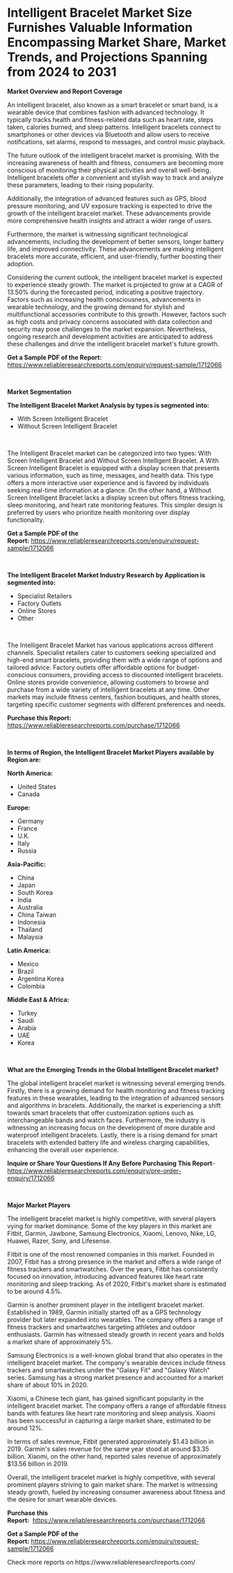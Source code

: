 <p><h1>Intelligent Bracelet Market Size Furnishes Valuable Information Encompassing Market Share, Market Trends, and Projections Spanning from 2024 to 2031</h1></p><p><strong>Market Overview and Report Coverage</strong></p>
<p><p>An intelligent bracelet, also known as a smart bracelet or smart band, is a wearable device that combines fashion with advanced technology. It typically tracks health and fitness-related data such as heart rate, steps taken, calories burned, and sleep patterns. Intelligent bracelets connect to smartphones or other devices via Bluetooth and allow users to receive notifications, set alarms, respond to messages, and control music playback.</p><p>The future outlook of the intelligent bracelet market is promising. With the increasing awareness of health and fitness, consumers are becoming more conscious of monitoring their physical activities and overall well-being. Intelligent bracelets offer a convenient and stylish way to track and analyze these parameters, leading to their rising popularity. </p><p>Additionally, the integration of advanced features such as GPS, blood pressure monitoring, and UV exposure tracking is expected to drive the growth of the intelligent bracelet market. These advancements provide more comprehensive health insights and attract a wider range of users.</p><p>Furthermore, the market is witnessing significant technological advancements, including the development of better sensors, longer battery life, and improved connectivity. These advancements are making intelligent bracelets more accurate, efficient, and user-friendly, further boosting their adoption.</p><p>Considering the current outlook, the intelligent bracelet market is expected to experience steady growth. The market is projected to grow at a CAGR of 13.50% during the forecasted period, indicating a positive trajectory. Factors such as increasing health consciousness, advancements in wearable technology, and the growing demand for stylish and multifunctional accessories contribute to this growth. However, factors such as high costs and privacy concerns associated with data collection and security may pose challenges to the market expansion. Nevertheless, ongoing research and development activities are anticipated to address these challenges and drive the intelligent bracelet market's future growth.</p></p>
<p><strong>Get a Sample PDF of the Report:</strong> <a href="https://www.reliableresearchreports.com/enquiry/request-sample/1712066">https://www.reliableresearchreports.com/enquiry/request-sample/1712066</a></p>
<p>&nbsp;</p>
<p><strong>Market Segmentation</strong></p>
<p><strong>The Intelligent Bracelet Market Analysis by types is segmented into:</strong></p>
<p><ul><li>With Screen Intelligent Bracelet</li><li>Without Screen Intelligent Bracelet</li></ul></p>
<p>&nbsp;</p>
<p><p>The Intelligent Bracelet market can be categorized into two types: With Screen Intelligent Bracelet and Without Screen Intelligent Bracelet. A With Screen Intelligent Bracelet is equipped with a display screen that presents various information, such as time, messages, and health data. This type offers a more interactive user experience and is favored by individuals seeking real-time information at a glance. On the other hand, a Without Screen Intelligent Bracelet lacks a display screen but offers fitness tracking, sleep monitoring, and heart rate monitoring features. This simpler design is preferred by users who prioritize health monitoring over display functionality.</p></p>
<p><strong>Get a Sample PDF of the Report:</strong>&nbsp;<a href="https://www.reliableresearchreports.com/enquiry/request-sample/1712066">https://www.reliableresearchreports.com/enquiry/request-sample/1712066</a></p>
<p>&nbsp;</p>
<p><strong>The Intelligent Bracelet Market Industry Research by Application is segmented into:</strong></p>
<p><ul><li>Specialist Retailers</li><li>Factory Outlets</li><li>Online Stores</li><li>Other</li></ul></p>
<p>&nbsp;</p>
<p><p>The Intelligent Bracelet Market has various applications across different channels. Specialist retailers cater to customers seeking specialized and high-end smart bracelets, providing them with a wide range of options and tailored advice. Factory outlets offer affordable options for budget-conscious consumers, providing access to discounted intelligent bracelets. Online stores provide convenience, allowing customers to browse and purchase from a wide variety of intelligent bracelets at any time. Other markets may include fitness centers, fashion boutiques, and health stores, targeting specific customer segments with different preferences and needs.</p></p>
<p><strong>Purchase this Report:</strong>&nbsp; <a href="https://www.reliableresearchreports.com/purchase/1712066">https://www.reliableresearchreports.com/purchase/1712066</a></p>
<p>&nbsp;</p>
<p><strong>In terms of Region, the Intelligent Bracelet Market Players available by Region are:</strong></p>
<p>
    <p> <strong> North America: </strong>
        <ul>
            <li>United States</li>
            <li>Canada</li>
        </ul>
        </p> 
    <p> <strong> Europe: </strong>
        <ul>
            <li>Germany</li>
            <li>France</li>
            <li>U.K.</li>
            <li>Italy</li>
            <li>Russia</li>
        </ul>
        </p> 
    <p> <strong> Asia-Pacific: </strong>
        <ul>
            <li>China</li>
            <li>Japan</li>
            <li>South Korea</li>
            <li>India</li>
            <li>Australia</li>
            <li>China Taiwan</li>
            <li>Indonesia</li>
            <li>Thailand</li>
            <li>Malaysia</li>
        </ul>
        </p> 
    <p> <strong> Latin America: </strong>
        <ul>
            <li>Mexico</li>
            <li>Brazil</li>
            <li>Argentina Korea</li>
            <li>Colombia</li>
        </ul>
        </p> 
    <p> <strong> Middle East & Africa: </strong>
        <ul>
            <li>Turkey</li>
            <li>Saudi</li>
            <li>Arabia</li>
            <li>UAE</li>
            <li>Korea</li>
        </ul>
    </p>
    </p>
<p>&nbsp;</p>
<p><strong>What are the Emerging Trends in the Global Intelligent Bracelet market?</strong></p>
<p><p>The global intelligent bracelet market is witnessing several emerging trends. Firstly, there is a growing demand for health monitoring and fitness tracking features in these wearables, leading to the integration of advanced sensors and algorithms in bracelets. Additionally, the market is experiencing a shift towards smart bracelets that offer customization options such as interchangeable bands and watch faces. Furthermore, the industry is witnessing an increasing focus on the development of more durable and waterproof intelligent bracelets. Lastly, there is a rising demand for smart bracelets with extended battery life and wireless charging capabilities, enhancing the overall user experience.</p></p>
<p><strong>Inquire or Share Your Questions If Any Before Purchasing This Report</strong>- <a href="https://www.reliableresearchreports.com/enquiry/pre-order-enquiry/1712066">https://www.reliableresearchreports.com/enquiry/pre-order-enquiry/1712066</a></p>
<p>&nbsp;</p>
<p><strong>Major Market Players</strong></p>
<p><p>The intelligent bracelet market is highly competitive, with several players vying for market dominance. Some of the key players in this market are Fitbit, Garmin, Jawbone, Samsung Electronics, Xiaomi, Lenovo, Nike, LG, Huawei, Razer, Sony, and Lifesense.</p><p>Fitbit is one of the most renowned companies in this market. Founded in 2007, Fitbit has a strong presence in the market and offers a wide range of fitness trackers and smartwatches. Over the years, Fitbit has consistently focused on innovation, introducing advanced features like heart rate monitoring and sleep tracking. As of 2020, Fitbit's market share is estimated to be around 4.5%.</p><p>Garmin is another prominent player in the intelligent bracelet market. Established in 1989, Garmin initially started off as a GPS technology provider but later expanded into wearables. The company offers a range of fitness trackers and smartwatches targeting athletes and outdoor enthusiasts. Garmin has witnessed steady growth in recent years and holds a market share of approximately 5%.</p><p>Samsung Electronics is a well-known global brand that also operates in the intelligent bracelet market. The company's wearable devices include fitness trackers and smartwatches under the "Galaxy Fit" and "Galaxy Watch" series. Samsung has a strong market presence and accounted for a market share of about 10% in 2020.</p><p>Xiaomi, a Chinese tech giant, has gained significant popularity in the intelligent bracelet market. The company offers a range of affordable fitness bands with features like heart rate monitoring and sleep analysis. Xiaomi has been successful in capturing a large market share, estimated to be around 12%.</p><p>In terms of sales revenue, Fitbit generated approximately $1.43 billion in 2019. Garmin's sales revenue for the same year stood at around $3.35 billion. Xiaomi, on the other hand, reported sales revenue of approximately $13.56 billion in 2019.</p><p>Overall, the intelligent bracelet market is highly competitive, with several prominent players striving to gain market share. The market is witnessing steady growth, fueled by increasing consumer awareness about fitness and the desire for smart wearable devices.</p></p>
<p><strong>Purchase this Report:</strong>&nbsp;&nbsp;<a href="https://www.reliableresearchreports.com/purchase/1712066">https://www.reliableresearchreports.com/purchase/1712066</a></p>
<p></p>
<p><strong>Get a Sample PDF of the Report:</strong>&nbsp;<a href="https://www.reliableresearchreports.com/enquiry/request-sample/1712066">https://www.reliableresearchreports.com/enquiry/request-sample/1712066</a></p>
<p>Check more reports on https://www.reliableresearchreports.com/</p>